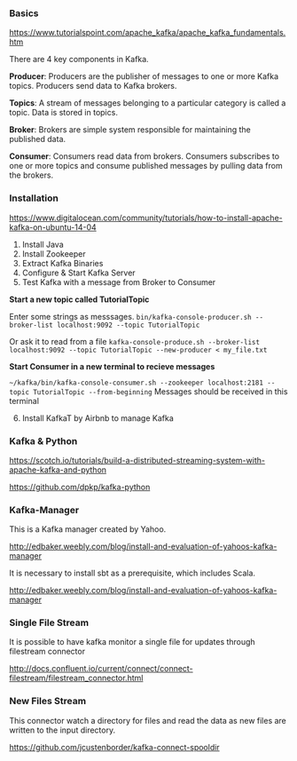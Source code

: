 ### Basics
https://www.tutorialspoint.com/apache_kafka/apache_kafka_fundamentals.htm

There are 4 key components in Kafka.

__Producer__: Producers are the publisher of messages to one or more Kafka topics. Producers send data to Kafka brokers.

__Topics__: A stream of messages belonging to a particular category is called a topic. Data is stored in topics.

__Broker__: Brokers are simple system responsible for maintaining the published data.

__Consumer__: Consumers read data from brokers. Consumers subscribes to one or more topics and consume published messages by pulling data from the brokers.


### Installation

https://www.digitalocean.com/community/tutorials/how-to-install-apache-kafka-on-ubuntu-14-04

1. Install Java
2. Install Zookeeper
3. Extract Kafka Binaries
4. Configure & Start Kafka Server
5. Test Kafka with a message from Broker to Consumer

  __Start a new topic called TutorialTopic__
  
  Enter some strings as messsages.
  ``bin/kafka-console-producer.sh --broker-list localhost:9092 --topic TutorialTopic``

  Or ask it to read from a file
  ``kafka-console-produce.sh --broker-list localhost:9092 --topic TutorialTopic --new-producer < my_file.txt``
    
  __Start Consumer in a new terminal to recieve messages__

  ``~/kafka/bin/kafka-console-consumer.sh --zookeeper localhost:2181 --topic TutorialTopic --from-beginning`` Messages should be received in this terminal 
  
6. Install KafkaT by Airbnb to manage Kafka


### Kafka & Python

https://scotch.io/tutorials/build-a-distributed-streaming-system-with-apache-kafka-and-python

https://github.com/dpkp/kafka-python

### Kafka-Manager

This is a Kafka manager created by Yahoo.

http://edbaker.weebly.com/blog/install-and-evaluation-of-yahoos-kafka-manager

It is necessary to install sbt as a prerequisite, which includes Scala.

http://edbaker.weebly.com/blog/install-and-evaluation-of-yahoos-kafka-manager

### Single File Stream

It is possible to have kafka monitor a single file for updates through filestream connector

http://docs.confluent.io/current/connect/connect-filestream/filestream_connector.html

### New Files Stream

This connector watch a directory for files and read the data as new files are written to the input directory.

https://github.com/jcustenborder/kafka-connect-spooldir